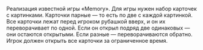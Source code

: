 Реализация известной игры «Memory». Для игры нужен набор карточек с картинками. Карточки парные — то есть по две с каждой картинкой. Все карточки лежат перед игроком рубашкой вверх, и он их переворачивает по одной. Если он открыл подряд две одинаковых — они остаются открытыми. Если разные — переворачиваются обратно. Игрок должен открыть все карточки за ограниченное время.
